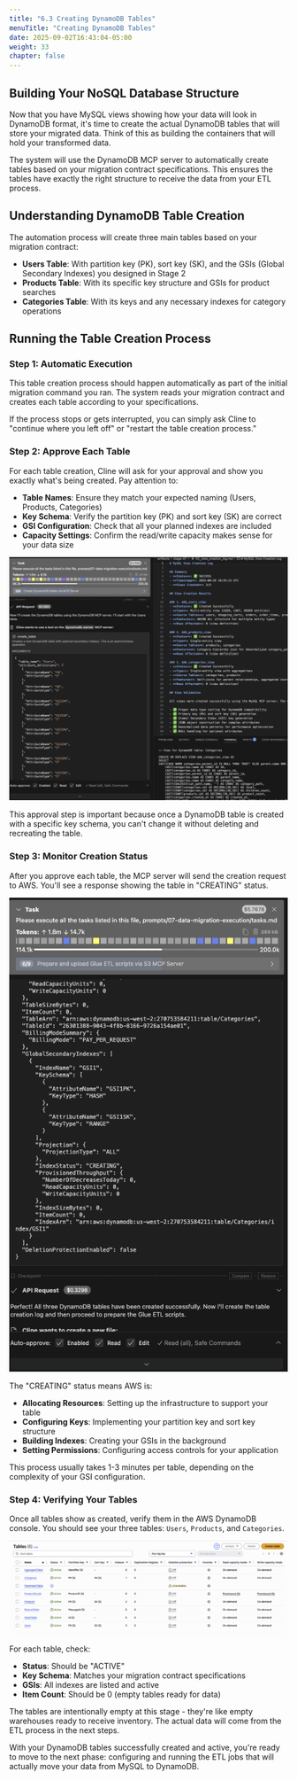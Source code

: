 ```yaml
---
title: "6.3 Creating DynamoDB Tables"
menuTitle: "Creating DynamoDB Tables"
date: 2025-09-02T16:43:04-05:00
weight: 33
chapter: false
---
```


## Building Your NoSQL Database Structure

Now that you have MySQL views showing how your data will look in DynamoDB format, it's time to create the actual DynamoDB tables that will store your migrated data. Think of this as building the containers that will hold your transformed data.

The system will use the DynamoDB MCP server to automatically create tables based on your migration contract specifications. This ensures the tables have exactly the right structure to receive the data from your ETL process.

## Understanding DynamoDB Table Creation

The automation process will create three main tables based on your migration contract:

- **Users Table**: With partition key (PK), sort key (SK), and the GSIs (Global Secondary Indexes) you designed in Stage 2
- **Products Table**: With its specific key structure and GSIs for product searches  
- **Categories Table**: With its keys and any necessary indexes for category operations

## Running the Table Creation Process

### Step 1: Automatic Execution

This table creation process should happen automatically as part of the initial migration command you ran. The system reads your migration contract and creates each table according to your specifications.

If the process stops or gets interrupted, you can simply ask Cline to "continue where you left off" or "restart the table creation process."

### Step 2: Approve Each Table

For each table creation, Cline will ask for your approval and show you exactly what's being created. Pay attention to:

- **Table Names**: Ensure they match your expected naming (Users, Products, Categories)
- **Key Schema**: Verify the partition key (PK) and sort key (SK) are correct
- **GSI Configuration**: Check that all your planned indexes are included
- **Capacity Settings**: Confirm the read/write capacity makes sense for your data size

![Migration control panel](/static/images/modernizr/6/stage06-11.png)

This approval step is important because once a DynamoDB table is created with a specific key schema, you can't change it without deleting and recreating the table.

### Step 3: Monitor Creation Status

After you approve each table, the MCP server will send the creation request to AWS. You'll see a response showing the table in "CREATING" status.

![Migration control panel](/static/images/modernizr/6/stage06-12.png)

The "CREATING" status means AWS is:
- **Allocating Resources**: Setting up the infrastructure to support your table
- **Configuring Keys**: Implementing your partition key and sort key structure
- **Building Indexes**: Creating your GSIs in the background
- **Setting Permissions**: Configuring access controls for your application

This process usually takes 1-3 minutes per table, depending on the complexity of your GSI configuration.

### Step 4: Verifying Your Tables

Once all tables show as created, verify them in the AWS DynamoDB console. You should see your three tables: `Users`, `Products`, and `Categories`.

![Migration control panel](/static/images/modernizr/6/stage06-13.png)

For each table, check:
- **Status**: Should be "ACTIVE" 
- **Key Schema**: Matches your migration contract specifications
- **GSIs**: All indexes are listed and active
- **Item Count**: Should be 0 (empty tables ready for data)

The tables are intentionally empty at this stage - they're like empty warehouses ready to receive inventory. The actual data will come from the ETL process in the next steps.

With your DynamoDB tables successfully created and active, you're ready to move to the next phase: configuring and running the ETL jobs that will actually move your data from MySQL to DynamoDB.
